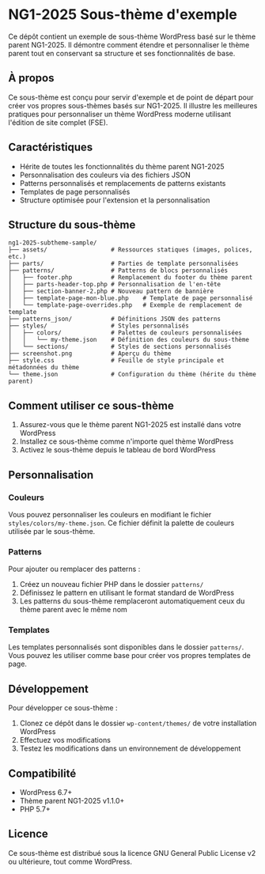 # NG1-2025 Sous-thème d'exemple

Ce dépôt contient un exemple de sous-thème WordPress basé sur le thème parent NG1-2025. Il démontre comment étendre et personnaliser le thème parent tout en conservant sa structure et ses fonctionnalités de base.

## À propos

Ce sous-thème est conçu pour servir d'exemple et de point de départ pour créer vos propres sous-thèmes basés sur NG1-2025. Il illustre les meilleures pratiques pour personnaliser un thème WordPress moderne utilisant l'édition de site complet (FSE).

## Caractéristiques

- Hérite de toutes les fonctionnalités du thème parent NG1-2025
- Personnalisation des couleurs via des fichiers JSON
- Patterns personnalisés et remplacements de patterns existants
- Templates de page personnalisés
- Structure optimisée pour l'extension et la personnalisation

## Structure du sous-thème

```
ng1-2025-subtheme-sample/
├── assets/                  # Ressources statiques (images, polices, etc.)
├── parts/                   # Parties de template personnalisées
├── patterns/                # Patterns de blocs personnalisés
│   ├── footer.php           # Remplacement du footer du thème parent
│   ├── parts-header-top.php # Personnalisation de l'en-tête
│   ├── section-banner-2.php # Nouveau pattern de bannière
│   ├── template-page-mon-blue.php    # Template de page personnalisé
│   └── template-page-overrides.php   # Exemple de remplacement de template
├── patterns_json/           # Définitions JSON des patterns
├── styles/                  # Styles personnalisés
│   ├── colors/              # Palettes de couleurs personnalisées
│   │   └── my-theme.json    # Définition des couleurs du sous-thème
│   └── sections/            # Styles de sections personnalisés
├── screenshot.png           # Aperçu du thème
├── style.css                # Feuille de style principale et métadonnées du thème
└── theme.json               # Configuration du thème (hérite du thème parent)
```

## Comment utiliser ce sous-thème

1. Assurez-vous que le thème parent NG1-2025 est installé dans votre WordPress
2. Installez ce sous-thème comme n'importe quel thème WordPress
3. Activez le sous-thème depuis le tableau de bord WordPress

## Personnalisation

### Couleurs

Vous pouvez personnaliser les couleurs en modifiant le fichier `styles/colors/my-theme.json`. Ce fichier définit la palette de couleurs utilisée par le sous-thème.

### Patterns

Pour ajouter ou remplacer des patterns :
1. Créez un nouveau fichier PHP dans le dossier `patterns/`
2. Définissez le pattern en utilisant le format standard de WordPress
3. Les patterns du sous-thème remplaceront automatiquement ceux du thème parent avec le même nom

### Templates

Les templates personnalisés sont disponibles dans le dossier `patterns/`. Vous pouvez les utiliser comme base pour créer vos propres templates de page.

## Développement

Pour développer ce sous-thème :

1. Clonez ce dépôt dans le dossier `wp-content/themes/` de votre installation WordPress
2. Effectuez vos modifications
3. Testez les modifications dans un environnement de développement

## Compatibilité

- WordPress 6.7+
- Thème parent NG1-2025 v1.1.0+
- PHP 5.7+

## Licence

Ce sous-thème est distribué sous la licence GNU General Public License v2 ou ultérieure, tout comme WordPress.
